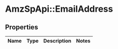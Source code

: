 # AmzSpApi::EmailAddress

## Properties
Name | Type | Description | Notes
------------ | ------------- | ------------- | -------------

